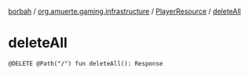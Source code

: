 [borbah](../../index.md) / [org.amuerte.gaming.infrastructure](../index.md) / [PlayerResource](index.md) / [deleteAll](./delete-all.md)

# deleteAll

`@DELETE @Path("/") fun deleteAll(): Response`